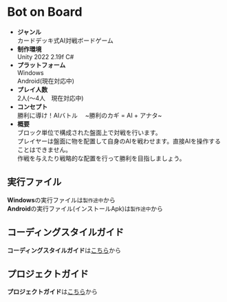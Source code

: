 # Bot on Board
* __ジャンル__  
  カードデッキ式AI対戦ボードゲーム  
* __制作環境__  
  Unity 2022 2.19f C#  
* __プラットフォーム__  
  Windows  
  Android(現在対応中)
* __プレイ人数__  
  2人(～4人　現在対応中)
* __コンセプト__  
  勝利に導け！AIバトル　 \~勝利のカギ = AI + アナタ\~
* __概要__  
  ブロック単位で構成された盤面上で対戦を行います。  
  プレイヤーは盤面に物を配置して自身のAIを戦わせます。直接AIを操作することはできません。  
  作戦を与えたり戦略的な配置を行って勝利を目指しましょう。  

## 実行ファイル
**Windows**の実行ファイルは`製作途中`から  
**Android**の実行ファイル(インストールApk)は`製作途中`から

## コーディングスタイルガイド
**コーディングスタイルガイド**は[こちら](./StyleGuide.md)から

## プロジェクトガイド
**プロジェクトガイド**は[こちら](./ProjectGuide.md)から
